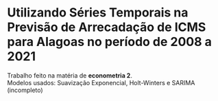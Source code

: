 # Utilizando Séries Temporais na Previsão de **Arrecadação de ICMS para Alagoas** no período de **2008 a 2021**
Trabalho feito na matéria de **econometria 2**. \
Modelos usados: Suavização Exponencial, Holt-Winters e SARIMA (incompleto)
